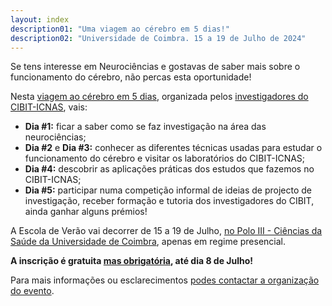 ```yaml
---
layout: index
description01: "Uma viagem ao cérebro em 5 dias!"
description02: "Universidade de Coimbra. 15 a 19 de Julho de 2024"
---
```


Se tens interesse em Neurociências e gostavas de saber mais sobre o funcionamento do cérebro, não percas esta oportunidade!

Nesta [viagem ao cérebro em 5 dias](programa), organizada pelos [investigadores do CIBIT-ICNAS](organizacao), vais:

* **Dia #1:** ficar a saber como se faz investigação na área das neurociências;
* **Dia #2** e **Dia #3:** conhecer as diferentes técnicas usadas para estudar o funcionamento do cérebro e visitar os laboratórios do CIBIT-ICNAS;
* **Dia #4:** descobrir as aplicações práticas dos estudos que fazemos no CIBIT-ICNAS;
* **Dia #5:** participar numa competição informal de ideias de projecto de investigação, receber formação e tutoria dos investigadores do CIBIT, ainda ganhar alguns prémios!

A Escola de Verão vai decorrer de 15 a 19 de Julho, [no Polo III - Ciências da Saúde da Universidade de Coimbra](local), apenas em regime presencial.
 
**A inscrição é gratuita [mas obrigatória](inscricao), até dia 8 de Julho!**

Para mais informações ou esclarecimentos [podes contactar a organização do evento](organizacao).
